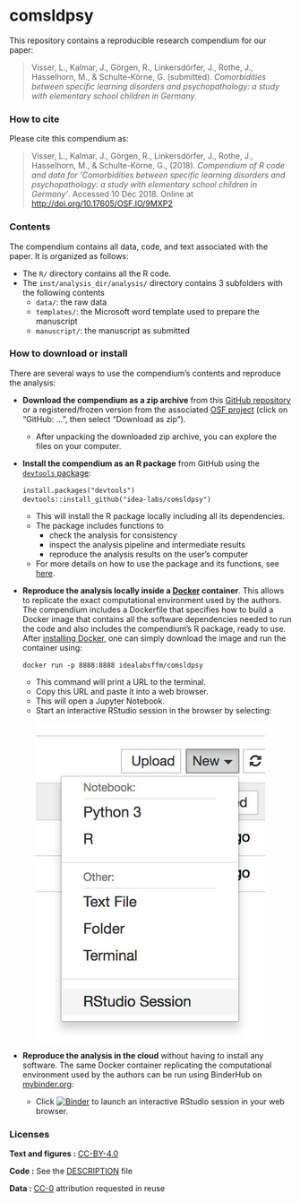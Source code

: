 
<!-- README.md is generated from README.Rmd. Please edit that file -->

# comsldpsy

This repository contains a reproducible research compendium for our
paper:

> Visser, L., Kalmar, J., Görgen, R., Linkersdörfer, J., Rothe, J.,
> Hasselhorn, M., & Schulte-Körne, G. (submitted). *Comorbidities
> between specific learning disorders and psychopathology: a study with
> elementary school children in
Germany*.

<!-- Our pre-print is online here: -->

<!-- > Visser, L., Kalmar, J., Görgen, R., Linkersdörfer, J., Rothe, J., Hasselhorn, M., & Schulte-Körne, G. (submitted). *Comorbidities between specific learning disorders and psychopathology: a study with elementary school children in Germany*. , Accessed 10 Dec 2018. Online at  -->

### How to cite

Please cite this compendium as:

> Visser, L., Kalmar, J., Görgen, R., Linkersdörfer, J., Rothe, J.,
> Hasselhorn, M., & Schulte-Körne, G., (2018). *Compendium of R code and
> data for ‘Comorbidities between specific learning disorders and
> psychopathology: a study with elementary school children in Germany’*.
> Accessed 10 Dec 2018. Online at <http://doi.org/10.17605/OSF.IO/9MXP2>

### Contents

The compendium contains all data, code, and text associated with the
paper. It is organized as follows:

  - The `R/` directory contains all the R code.
  - The `inst/analysis_dir/analysis/` directory contains 3 subfolders
    with the following contents
      - `data/`: the raw data
      - `templates/`: the Microsoft word template used to prepare the
        manuscript
      - `manuscript/`: the manuscript as submitted

### How to download or install

There are several ways to use the compendium’s contents and reproduce
the analysis:

  - **Download the compendium as a zip archive** from this [GitHub
    repository](https://github.com/idea-labs/comsldpsy/archive/master.zip)
    or a registered/frozen version from the associated [OSF
    project](https://osf.io/9mxp2/files) (click on “GitHub: …”, then
    select “Download as zip”).
    
      - After unpacking the downloaded zip archive, you can explore the
        files on your computer.

  - **Install the compendium as an R package** from GitHub using the
    [`devtools`
    package](https://cran.r-project.org/web/packages/devtools/index.html):
    
        install.packages("devtools")
        devtools::install_github("idea-labs/comsldpsy")
    
      - This will install the R package locally including all its
        dependencies.
      - The package includes functions to
          - check the analysis for consistency
          - inspect the analysis pipeline and intermediate results
          - reproduce the analysis results on the user’s computer
      - For more details on how to use the package and its functions,
        see
        [here](https://idea-labs.github.io/comsldpsy/articles/comsldpsy.html).

  - **Reproduce the analysis locally inside a
    [Docker](https://www.docker.com/) container**. This allows to
    replicate the exact computational environment used by the authors.
    The compendium includes a Dockerfile that specifies how to build a
    Docker image that contains all the software dependencies needed to
    run the code and also includes the compendium’s R package, ready to
    use. After [installing
    Docker](https://docs.docker.com/install/#supported-platforms), one
    can simply download the image and run the container using:
    
        docker run -p 8888:8888 idealabsffm/comsldpsy
    
      - This command will print a URL to the terminal.
      - Copy this URL and paste it into a web browser.
      - This will open a Jupyter Notebook.
      - Start an interactive RStudio session in the browser by
        selecting:

<p align="center">

<img src="img/rstudio-session.jpg"/>

</p>

  - **Reproduce the analysis in the cloud** without having to install
    any software. The same Docker container replicating the
    computational environment used by the authors can be run using
    BinderHub on [mybinder.org](https://mybinder.org/):
    
      - Click
        [![Binder](https://mybinder.org/badge_logo.svg)](https://mybinder.org/v2/gh/idea-labs/comsldpsy/master?urlpath=rstudio)
        to launch an interactive RStudio session in your web browser.

### Licenses

**Text and figures :**
[CC-BY-4.0](http://creativecommons.org/licenses/by/4.0/)

**Code :** See the [DESCRIPTION](DESCRIPTION) file

**Data :** [CC-0](http://creativecommons.org/publicdomain/zero/1.0/)
attribution requested in reuse
